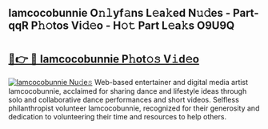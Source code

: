 ## Iamcocobunnie O𝚗𝚕yf𝚊ns L𝚎a𝚔ed N𝚞𝚍es - Part-qqR P𝚑𝚘tos Vi𝚍𝚎o - H𝚘𝚝 Part L𝚎a𝚔s O9U9Q

# <h2><a href="http://kf75o6s.oniu.top/?m=Iamcocobunnie">🔗👉 🔴 Iamcocobunnie P𝚑ot𝚘𝚜 V𝚒d𝚎o</a></h2>

[![Iamcocobunnie Nu𝚍e𝚜](https://i.imgur.com/0qMVB7G.gif)](http://kf75o6s.oniu.top/?m=Iamcocobunnie)
Web-based entertainer and digital media artist Iamcocobunnie, acclaimed for sharing dance and lifestyle ideas through solo and collaborative dance performances and short videos. Selfless philanthropist volunteer Iamcocobunnie, recognized for their generosity and dedication to volunteering their time and resources to help others.  
